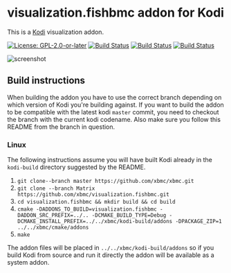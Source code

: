 # visualization.fishbmc addon for Kodi

This is a [Kodi](http://kodi.tv) visualization addon.

[![License: GPL-2.0-or-later](https://img.shields.io/badge/License-GPL%20v2+-blue.svg)](LICENSE.md)
[![Build Status](https://travis-ci.org/xbmc/visualization.fishbmc.svg?branch=Matrix)](https://travis-ci.org/xbmc/visualization.fishbmc/branches)
[![Build Status](https://dev.azure.com/teamkodi/binary-addons/_apis/build/status/xbmc.visualization.fishbmc?branchName=Matrix)](https://dev.azure.com/teamkodi/binary-addons/_build/latest?definitionId=39&branchName=Matrix)
[![Build Status](https://jenkins.kodi.tv/view/Addons/job/xbmc/job/visualization.fishbmc/job/Matrix/badge/icon)](https://jenkins.kodi.tv/blue/organizations/jenkins/xbmc%2Fvisualization.fishbmc/branches/)
<!--- [![Build Status](https://ci.appveyor.com/api/projects/status/github/xbmc/visualization.fishbmc?branch=Matrix&svg=true)](https://ci.appveyor.com/project/xbmc/visualization-fishbmc?branch=Matrix) -->

![screenshot](https://raw.githubusercontent.com/xbmc/visualization.fishbmc/master/visualization.fishbmc/resources/screenshot-01.jpg)

## Build instructions

When building the addon you have to use the correct branch depending on which version of Kodi you're building against. 
If you want to build the addon to be compatible with the latest kodi `master` commit, you need to checkout the branch with the current kodi codename.
Also make sure you follow this README from the branch in question.

### Linux

The following instructions assume you will have built Kodi already in the `kodi-build` directory 
suggested by the README.

1. `git clone--branch master https://github.com/xbmc/xbmc.git`
2. `git clone --branch Matrix https://github.com/xbmc/visualization.fishbmc.git`
3. `cd visualization.fishbmc && mkdir build && cd build`
4. `cmake -DADDONS_TO_BUILD=visualization.fishbmc -DADDON_SRC_PREFIX=../.. -DCMAKE_BUILD_TYPE=Debug -DCMAKE_INSTALL_PREFIX=../../xbmc/kodi-build/addons -DPACKAGE_ZIP=1 ../../xbmc/cmake/addons`
5. `make`

The addon files will be placed in `../../xbmc/kodi-build/addons` so if you build Kodi from source and run it directly 
the addon will be available as a system addon.

